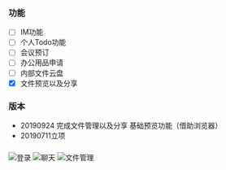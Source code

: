 ### 功能
- [ ] IM功能   
- [ ] 个人Todo功能
- [ ] 会议预订   
- [ ] 办公用品申请
- [ ] 内部文件云盘
- [x] 文件预览以及分享   

### 版本
* 20190924 完成文件管理以及分享 基础预览功能（借助浏览器）
* 20190711立项

### 
![登录](https://github.com/gytai/meyer-tools/tree/master/docs/ui/login.jpg)
![聊天](https://github.com/gytai/meyer-tools/tree/master/docs/ui/chat.jpg)
![文件管理](https://github.com/gytai/meyer-tools/tree/master/docs/ui/file.jpg)
